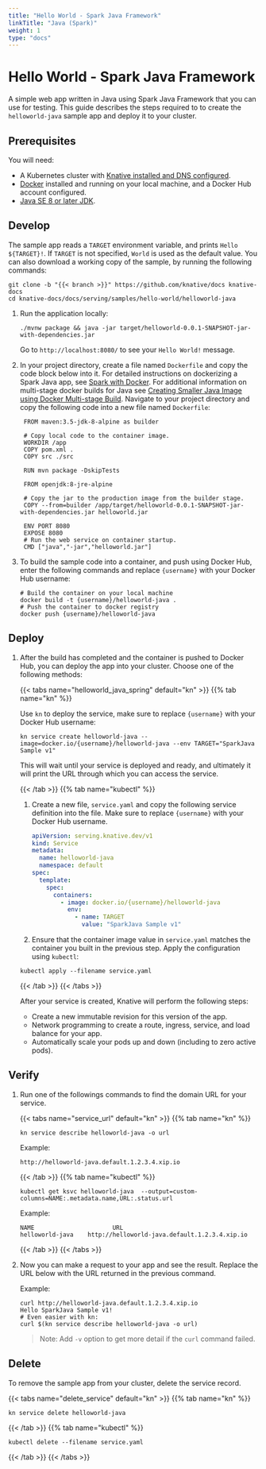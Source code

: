 ```yaml
---
title: "Hello World - Spark Java Framework"
linkTitle: "Java (Spark)"
weight: 1
type: "docs"
---
```


# Hello World - Spark Java Framework

A simple web app written in Java using Spark Java Framework that you can use for
testing.
This guide describes the steps required to to create the `helloworld-java` sample app and deploy it to your cluster.

## Prerequisites

You will need:
- A Kubernetes cluster with [Knative installed and DNS configured](../../../../install/README.md).
- [Docker](https://www.docker.com) installed and running on your local machine,
  and a Docker Hub account configured.
- [Java SE 8 or later JDK](http://www.oracle.com/technetwork/java/javase/downloads/index.html).

## Develop

The sample app reads a `TARGET` environment variable, and prints `Hello ${TARGET}!`.
If `TARGET` is not specified, `World` is used as the default value.
You can also download a working copy of the sample, by running the
following commands:

```shell
git clone -b "{{< branch >}}" https://github.com/knative/docs knative-docs
cd knative-docs/docs/serving/samples/hello-world/helloworld-java
```

1. Run the application locally:

   ```shell
   ./mvnw package && java -jar target/helloworld-0.0.1-SNAPSHOT-jar-with-dependencies.jar
   ```

   Go to `http://localhost:8080/` to see your `Hello World!` message.

1. In your project directory, create a file named `Dockerfile` and copy the code
   block below into it. For detailed instructions on dockerizing a Spark Java
   app, see [Spark with Docker](http://sparkjava.com/tutorials/docker). For
   additional information on multi-stage docker builds for Java see
   [Creating Smaller Java Image using Docker Multi-stage Build](https://github.com/arun-gupta/docker-java-multistage). Navigate to your project directory and copy the following code into a new file named `Dockerfile`:

   ```docker
    FROM maven:3.5-jdk-8-alpine as builder

    # Copy local code to the container image.
    WORKDIR /app
    COPY pom.xml .
    COPY src ./src

    RUN mvn package -DskipTests

    FROM openjdk:8-jre-alpine

    # Copy the jar to the production image from the builder stage.
    COPY --from=builder /app/target/helloworld-0.0.1-SNAPSHOT-jar-with-dependencies.jar helloworld.jar

    ENV PORT 8080
    EXPOSE 8080
    # Run the web service on container startup.
    CMD ["java","-jar","helloworld.jar"]
   ```

1. To build the sample code into a container, and push using Docker Hub, enter the following commands and replace `{username}` with your Docker Hub username:

   ```shell
   # Build the container on your local machine
   docker build -t {username}/helloworld-java .
   # Push the container to docker registry
   docker push {username}/helloworld-java
   ```

## Deploy

1. After the build has completed and the container is pushed to Docker Hub, you
   can deploy the app into your cluster. Choose one of the following methods:

   {{< tabs name="helloworld_java_spring" default="kn" >}}
   {{% tab name="kn" %}}

   Use `kn` to deploy the service, make sure to replace `{username}` with your Docker Hub username:

   ```shell
   kn service create helloworld-java --image=docker.io/{username}/helloworld-java --env TARGET="SparkJava Sample v1"
   ```

   This will wait until your service is deployed and ready, and ultimately it will print the URL through which you can access the service.

   {{< /tab >}}
   {{% tab name="kubectl" %}}

   1. Create a new file, `service.yaml` and copy the following service definition
      into the file. Make sure to replace `{username}` with your Docker Hub
      username.

      ```yaml
      apiVersion: serving.knative.dev/v1
      kind: Service
      metadata:
        name: helloworld-java
        namespace: default
      spec:
        template:
          spec:
            containers:
              - image: docker.io/{username}/helloworld-java
                env:
                  - name: TARGET
                    value: "SparkJava Sample v1"
      ```

   1. Ensure that the container image value in `service.yaml` matches the container you built in the previous step. Apply the configuration using `kubectl`:

   ```shell
   kubectl apply --filename service.yaml
   ```

   {{< /tab >}}
   {{< /tabs >}}

   After your service is created, Knative will perform the following steps:

   - Create a new immutable revision for this version of the app.
   - Network programming to create a route, ingress, service, and load balance
     for your app.
   - Automatically scale your pods up and down (including to zero active pods).

## Verify

1. Run one of the followings commands to find the domain URL for your service.

   {{< tabs name="service_url" default="kn" >}}
   {{% tab name="kn" %}}

   ```shell
   kn service describe helloworld-java -o url
   ```

   Example:

   ```shell
   http://helloworld-java.default.1.2.3.4.xip.io
   ```
   {{< /tab >}}
   {{% tab name="kubectl" %}}
   ```shell
   kubectl get ksvc helloworld-java  --output=custom-columns=NAME:.metadata.name,URL:.status.url
   ```

   Example:

   ```shell
   NAME                      URL
   helloworld-java    http://helloworld-java.default.1.2.3.4.xip.io
   ```

   {{< /tab >}}
   {{< /tabs >}}

1. Now you can make a request to your app and see the result. Replace
   the URL below with the URL returned in the previous command.

   Example:

   ```shell
   curl http://helloworld-java.default.1.2.3.4.xip.io
   Hello SparkJava Sample v1!
   # Even easier with kn:
   curl $(kn service describe helloworld-java -o url)
   ```

   > Note: Add `-v` option to get more detail if the `curl` command failed.

## Delete

To remove the sample app from your cluster, delete the service record.

{{< tabs name="delete_service" default="kn" >}}
{{% tab name="kn" %}}
```shell
kn service delete helloworld-java
```
{{< /tab >}}
{{% tab name="kubectl" %}}
```shell
kubectl delete --filename service.yaml
```
{{< /tab >}}
{{< /tabs >}}
